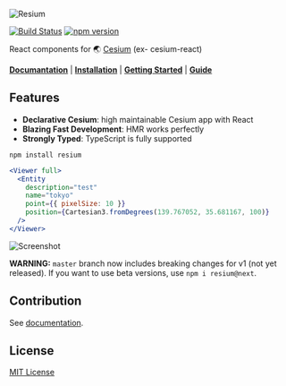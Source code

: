 ![Resium](https://raw.githubusercontent.com/darwin-education/resium/master/docs/resources/resium.gif)

[![Build Status](https://travis-ci.org/darwin-education/resium.svg?branch=master)](https://travis-ci.org/darwin-education/resium) [![npm version](https://badge.fury.io/js/cesium-react.svg)](https://badge.fury.io/js/cesium-react)

React components for 🌏 [Cesium](https://cesiumjs.org/) (ex- cesium-react)

[**Documantation**](https://resium.darwineducation.com) | [**Installation**](https://resium.darwineducation.com/installation) | [**Getting Started**](https://resium.darwineducation.com/getting_startef) | [**Guide**](https://resium.darwineducation.com/guide)

## Features

- **Declarative Cesium**: high maintainable Cesium app with React
- **Blazing Fast Development**: HMR works perfectly
- **Strongly Typed**: TypeScript is fully supported

```
npm install resium
```

```jsx
<Viewer full>
  <Entity
    description="test"
    name="tokyo"
    point={{ pixelSize: 10 }}
    position={Cartesian3.fromDegrees(139.767052, 35.681167, 100)}
  />
</Viewer>
```

![Screenshot](https://raw.githubusercontent.com/darwin-education/resium/master/docs/resources/screenshot.png)

**WARNING:** `master` branch now includes breaking changes for v1 (not yet released). If you want to use beta versions, use `npm i resium@next`.

## Contribution

See [documentation](https://resium.darwineducation.com/contribution).

## License

[MIT License](LICENSE)
